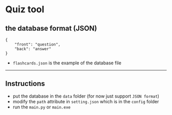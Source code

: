 # Quiz tool

## the database format (JSON)
```
{
    "front": "question",
    "back": "answer"
}
```
* `flashcards.json` is the example of the database file
***

## Instructions
* put the database in the `data` folder (for now just support `JSON format`)
* modify the `path` attribute in `setting.json` which is in the `config` folder 
* run the `main.py` or `main.exe`

